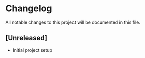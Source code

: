 
# Changelog

All notable changes to this project will be documented in this file.

## [Unreleased]

- Initial project setup
